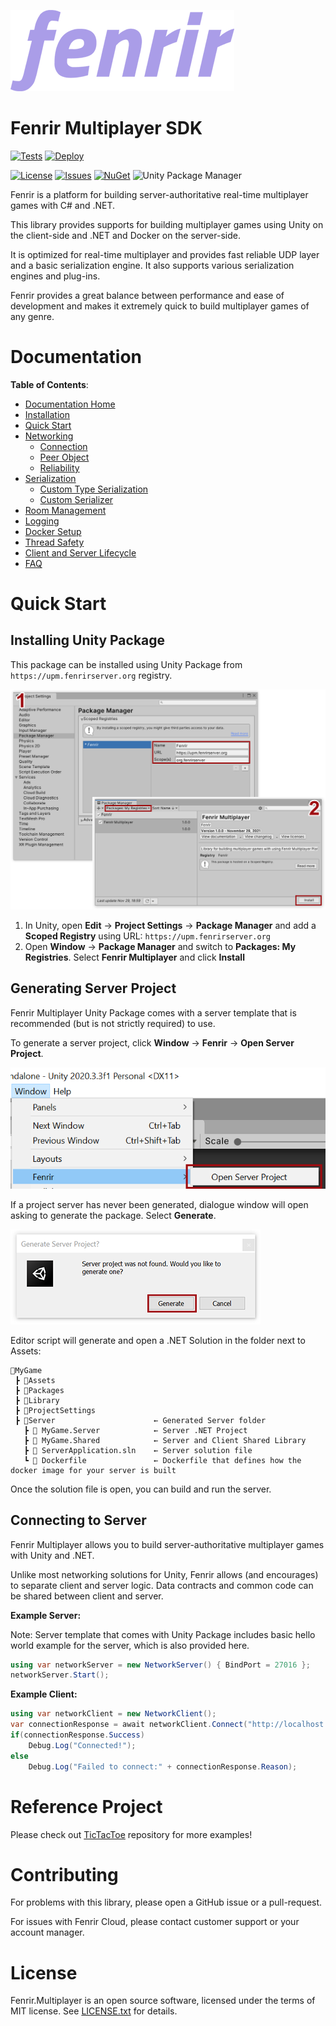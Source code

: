 ![Fenrir Multiplayer](/docs/images/FenrirLogo.png)

# Fenrir Multiplayer SDK

[![Tests](https://github.com/FenrirServer/Fenrir.Multiplayer/actions/workflows/test.yml/badge.svg)](https://github.com/FenrirServer/Fenrir.Multiplayer/actions/workflows/test.yml)
[![Deploy](https://github.com/FenrirServer/Fenrir.Multiplayer/actions/workflows/deploy.yml/badge.svg)](https://github.com/FenrirServer/Fenrir.Multiplayer/actions/workflows/deploy.yml)

[![License](https://img.shields.io/github/license/FenrirServer/Fenrir.Multiplayer)](https://github.com/FenrirServer/Fenrir.Multiplayer/blob/master/LICENSE.txt)
[![Issues](https://img.shields.io/github/issues/FenrirServer/Fenrir.Multiplayer)](https://github.com/FenrirServer/Fenrir.Multiplayer/issues)
[![NuGet](https://img.shields.io/nuget/v/Fenrir.Multiplayer)](https://www.nuget.org/packages/Fenrir.Multiplayer/)
![Unity Package Manager](https://img.shields.io/npm/v/org.fenrirserver.multiplayer/latest?registry_uri=https%3A%2F%2Fupm.fenrirserver.org)

Fenrir is a platform for building server-authoritative real-time multiplayer games with C# and .NET.

This library provides supports for building multiplayer games using Unity on the client-side and .NET and Docker on the server-side.

It is optimized for real-time multiplayer and provides fast reliable UDP layer and a basic serialization engine. It also supports various serialization engines and plug-ins.

Fenrir provides a great balance between performance and ease of development and makes it extremely quick to build multiplayer games of any genre.

# Documentation

**Table of Contents**:

- [Documentation Home](docs/DocumentationIndex.md)
- [Installation](docs/Installation.md)
- [Quick Start](docs/QuickStart.md)
- [Networking](docs/NetworkingBasics.md)
  - [Connection](docs/Connection.md)
  - [Peer Object](docs/PeerObject.md)
  - [Reliability](docs/Reliability.md)
- [Serialization](docs/Serialization.md)
  - [Custom Type Serialization](docs/CustomTypeSerialization.md)
  - [Custom Serializer](docs/CustomSerializer.md)
- [Room Management](docs/RoomManagement.md)
- [Logging](docs/Logging.md)
- [Docker Setup](docs/DockerSetup.md)
- [Thread Safety](docs/ThreadSafety.md)
- [Client and Server Lifecycle](docs/Lifecycle.md)
- [FAQ](docs/FAQ.md)

# Quick Start

## Installing Unity Package

This package can be installed using Unity Package from `https://upm.fenrirserver.org` registry.

![Fenrir Multiplayer](/docs/images/UnityPackageManager.png)

1. In Unity, open **Edit** → **Project Settings** → **Package Manager** and add a **Scoped Registry** using URL: `https://upm.fenrirserver.org`
2. Open **Window** → **Package Manager** and switch to **Packages: My Registries**. Select **Fenrir Multiplayer** and click **Install**

## Generating Server Project

Fenrir Multiplayer Unity Package comes with a server template that is recommended (but is not strictly required) to use.

To generate a server project, click **Window** → **Fenrir** → **Open Server Project**.

![Server Project](/docs/images/OpenServerProject.png)

If a project server has never been generated, dialogue window will open asking to generate the package. Select **Generate**.

![Generate Server Project](/docs/images/GenerateServerProject.png)

Editor script will generate and open a .NET Solution in the folder next to Assets:

```
📂MyGame
 ┣ 📂Assets
 ┣ 📂Packages
 ┣ 📂Library
 ┣ 📂ProjectSettings
 ┣ 📁Server                      ← Generated Server folder
   ┣ 📂 MyGame.Server            ← Server .NET Project 
   ┣ 📂 MyGame.Shared            ← Server and Client Shared Library
   ┣ 📄 ServerApplication.sln    ← Server solution file
   ┗ 📄 Dockerfile               ← Dockerfile that defines how the docker image for your server is built
```

Once the solution file is open, you can build and run the server.

## Connecting to Server

Fenrir Multiplayer allows you to build server-authoritative multiplayer games with Unity and .NET.

Unlike most networking solutions for Unity, Fenrir allows (and encourages) to separate client and server logic.
Data contracts and common code can be shared between client and server.

**Example Server:**

Note: Server template that comes with Unity Package includes basic hello world example for the server, which is also provided here.

```csharp
using var networkServer = new NetworkServer() { BindPort = 27016 };
networkServer.Start();
```

**Example Client:**

```csharp
using var networkClient = new NetworkClient();
var connectionResponse = await networkClient.Connect("http://localhost:27016");
if(connectionResponse.Success)
    Debug.Log("Connected!");
else
    Debug.Log("Failed to connect:" + connectionResponse.Reason);
```

# Reference Project

Please check out [TicTacToe](https://github.com/FenrirServer/Examples-TicTacToe/) repository for more examples!

# Contributing

For problems with this library, please open a GitHub issue or a pull-request. 

For issues with Fenrir Cloud, please contact customer support or your account manager.

# License

Fenrir.Multiplayer is an open source software, licensed under the terms of MIT license. See [LICENSE.txt](/LICENSE.txt) for details.
